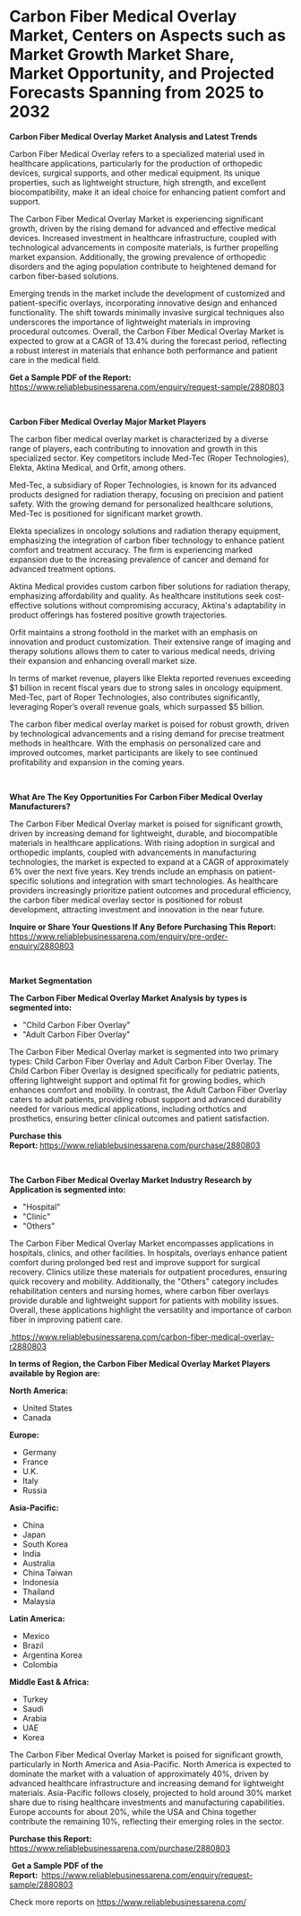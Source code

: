 <p><h1>Carbon Fiber Medical Overlay Market, Centers on Aspects such as Market Growth Market Share, Market Opportunity, and Projected Forecasts Spanning from 2025 to 2032</h1></p><p><strong>Carbon Fiber Medical Overlay Market Analysis and Latest Trends</strong></p>
<p><p>Carbon Fiber Medical Overlay refers to a specialized material used in healthcare applications, particularly for the production of orthopedic devices, surgical supports, and other medical equipment. Its unique properties, such as lightweight structure, high strength, and excellent biocompatibility, make it an ideal choice for enhancing patient comfort and support.</p><p>The Carbon Fiber Medical Overlay Market is experiencing significant growth, driven by the rising demand for advanced and effective medical devices. Increased investment in healthcare infrastructure, coupled with technological advancements in composite materials, is further propelling market expansion. Additionally, the growing prevalence of orthopedic disorders and the aging population contribute to heightened demand for carbon fiber-based solutions.</p><p>Emerging trends in the market include the development of customized and patient-specific overlays, incorporating innovative design and enhanced functionality. The shift towards minimally invasive surgical techniques also underscores the importance of lightweight materials in improving procedural outcomes. Overall, the Carbon Fiber Medical Overlay Market is expected to grow at a CAGR of 13.4% during the forecast period, reflecting a robust interest in materials that enhance both performance and patient care in the medical field.</p></p>
<p><strong>Get a Sample PDF of the Report:&nbsp;</strong> <a href="https://www.reliablebusinessarena.com/enquiry/request-sample/2880803?utm_campaign=2632&utm_medium=2&utm_source=Github&utm_content=ia&utm_term=12032025&utm_id=carbon-fiber-medical-overlay">https://www.reliablebusinessarena.com/enquiry/request-sample/2880803</a></p>
<p>&nbsp;</p>
<p><strong>Carbon Fiber Medical Overlay Major Market Players</strong></p>
<p><p>The carbon fiber medical overlay market is characterized by a diverse range of players, each contributing to innovation and growth in this specialized sector. Key competitors include Med-Tec (Roper Technologies), Elekta, Aktina Medical, and Orfit, among others. </p><p>Med-Tec, a subsidiary of Roper Technologies, is known for its advanced products designed for radiation therapy, focusing on precision and patient safety. With the growing demand for personalized healthcare solutions, Med-Tec is positioned for significant market growth. </p><p>Elekta specializes in oncology solutions and radiation therapy equipment, emphasizing the integration of carbon fiber technology to enhance patient comfort and treatment accuracy. The firm is experiencing marked expansion due to the increasing prevalence of cancer and demand for advanced treatment options.</p><p>Aktina Medical provides custom carbon fiber solutions for radiation therapy, emphasizing affordability and quality. As healthcare institutions seek cost-effective solutions without compromising accuracy, Aktina's adaptability in product offerings has fostered positive growth trajectories.</p><p>Orfit maintains a strong foothold in the market with an emphasis on innovation and product customization. Their extensive range of imaging and therapy solutions allows them to cater to various medical needs, driving their expansion and enhancing overall market size.</p><p>In terms of market revenue, players like Elekta reported revenues exceeding $1 billion in recent fiscal years due to strong sales in oncology equipment. Med-Tec, part of Roper Technologies, also contributes significantly, leveraging Roper’s overall revenue goals, which surpassed $5 billion.</p><p>The carbon fiber medical overlay market is poised for robust growth, driven by technological advancements and a rising demand for precise treatment methods in healthcare. With the emphasis on personalized care and improved outcomes, market participants are likely to see continued profitability and expansion in the coming years.</p></p>
<p>&nbsp;</p>
<p><strong>What Are The Key Opportunities For Carbon Fiber Medical Overlay Manufacturers?</strong></p>
<p><p>The Carbon Fiber Medical Overlay market is poised for significant growth, driven by increasing demand for lightweight, durable, and biocompatible materials in healthcare applications. With rising adoption in surgical and orthopedic implants, coupled with advancements in manufacturing technologies, the market is expected to expand at a CAGR of approximately 6% over the next five years. Key trends include an emphasis on patient-specific solutions and integration with smart technologies. As healthcare providers increasingly prioritize patient outcomes and procedural efficiency, the carbon fiber medical overlay sector is positioned for robust development, attracting investment and innovation in the near future.</p></p>
<p><strong>Inquire or Share Your Questions If Any Before Purchasing This Report:</strong> <a href="https://www.reliablebusinessarena.com/enquiry/pre-order-enquiry/2880803?utm_campaign=2632&utm_medium=2&utm_source=Github&utm_content=ia&utm_term=12032025&utm_id=carbon-fiber-medical-overlay">https://www.reliablebusinessarena.com/enquiry/pre-order-enquiry/2880803</a></p>
<p>&nbsp;</p>
<p><strong>Market Segmentation</strong></p>
<p><strong>The Carbon Fiber Medical Overlay Market Analysis by types is segmented into:</strong></p>
<p><ul><li>"Child Carbon Fiber Overlay"</li><li>"Adult Carbon Fiber Overlay"</li></ul></p>
<p><p>The Carbon Fiber Medical Overlay market is segmented into two primary types: Child Carbon Fiber Overlay and Adult Carbon Fiber Overlay. The Child Carbon Fiber Overlay is designed specifically for pediatric patients, offering lightweight support and optimal fit for growing bodies, which enhances comfort and mobility. In contrast, the Adult Carbon Fiber Overlay caters to adult patients, providing robust support and advanced durability needed for various medical applications, including orthotics and prosthetics, ensuring better clinical outcomes and patient satisfaction.</p></p>
<p><strong>Purchase this Report:&nbsp;</strong><a href="https://www.reliablebusinessarena.com/purchase/2880803?utm_campaign=2632&utm_medium=2&utm_source=Github&utm_content=ia&utm_term=12032025&utm_id=carbon-fiber-medical-overlay">https://www.reliablebusinessarena.com/purchase/2880803</a></p>
<p>&nbsp;</p>
<p><strong>The Carbon Fiber Medical Overlay Market Industry Research by Application is segmented into:</strong></p>
<p><ul><li>"Hospital"</li><li>"Clinic"</li><li>"Others"</li></ul></p>
<p><p>The Carbon Fiber Medical Overlay Market encompasses applications in hospitals, clinics, and other facilities. In hospitals, overlays enhance patient comfort during prolonged bed rest and improve support for surgical recovery. Clinics utilize these materials for outpatient procedures, ensuring quick recovery and mobility. Additionally, the "Others" category includes rehabilitation centers and nursing homes, where carbon fiber overlays provide durable and lightweight support for patients with mobility issues. Overall, these applications highlight the versatility and importance of carbon fiber in improving patient care.</p></p>
<p><a href="https://www.reliablebusinessarena.com/carbon-fiber-medical-overlay-r2880803?utm_campaign=2632&utm_medium=2&utm_source=Github&utm_content=ia&utm_term=12032025&utm_id=carbon-fiber-medical-overlay">&nbsp;https://www.reliablebusinessarena.com/carbon-fiber-medical-overlay-r2880803</a></p>
<p><strong>In terms of Region, the Carbon Fiber Medical Overlay Market Players available by Region are:</strong></p>
<p>
    <p> <strong> North America: </strong>
        <ul>
            <li>United States</li>
            <li>Canada</li>
        </ul>
        </p> 
    <p> <strong> Europe: </strong>
        <ul>
            <li>Germany</li>
            <li>France</li>
            <li>U.K.</li>
            <li>Italy</li>
            <li>Russia</li>
        </ul>
        </p> 
    <p> <strong> Asia-Pacific: </strong>
        <ul>
            <li>China</li>
            <li>Japan</li>
            <li>South Korea</li>
            <li>India</li>
            <li>Australia</li>
            <li>China Taiwan</li>
            <li>Indonesia</li>
            <li>Thailand</li>
            <li>Malaysia</li>
        </ul>
        </p> 
    <p> <strong> Latin America: </strong>
        <ul>
            <li>Mexico</li>
            <li>Brazil</li>
            <li>Argentina Korea</li>
            <li>Colombia</li>
        </ul>
        </p> 
    <p> <strong> Middle East & Africa: </strong>
        <ul>
            <li>Turkey</li>
            <li>Saudi</li>
            <li>Arabia</li>
            <li>UAE</li>
            <li>Korea</li>
        </ul>
    </p>
    </p>
<p><p>The Carbon Fiber Medical Overlay Market is poised for significant growth, particularly in North America and Asia-Pacific. North America is expected to dominate the market with a valuation of approximately 40%, driven by advanced healthcare infrastructure and increasing demand for lightweight materials. Asia-Pacific follows closely, projected to hold around 30% market share due to rising healthcare investments and manufacturing capabilities. Europe accounts for about 20%, while the USA and China together contribute the remaining 10%, reflecting their emerging roles in the sector.</p></p>
<p><strong>Purchase this Report: </strong><a href="https://www.reliablebusinessarena.com/purchase/2880803?utm_campaign=2632&utm_medium=2&utm_source=Github&utm_content=ia&utm_term=12032025&utm_id=carbon-fiber-medical-overlay">https://www.reliablebusinessarena.com/purchase/2880803</a></p>
<p>&nbsp;<strong>Get a Sample PDF of the Report:&nbsp;&nbsp;</strong><a href="https://www.reliablebusinessarena.com/enquiry/request-sample/2880803?utm_campaign=2632&utm_medium=2&utm_source=Github&utm_content=ia&utm_term=12032025&utm_id=carbon-fiber-medical-overlay">https://www.reliablebusinessarena.com/enquiry/request-sample/2880803</a></p>
<p><strong></strong></p>
<p>Check more reports on <a href="https://www.reliablebusinessarena.com/?utm_campaign=2632&utm_medium=2&utm_source=Github&utm_content=ia&utm_term=12032025&utm_id=carbon-fiber-medical-overlay">https://www.reliablebusinessarena.com/</a></p>